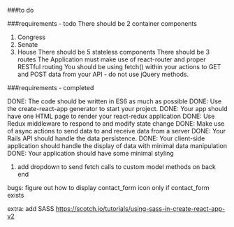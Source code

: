 ###to do

###requirements - todo
There should be 2 container components
1. Congress
2. Senate
3. House 
There should be 5 stateless components
There should be 3 routes
The Application must make use of react-router and proper RESTful routing
You should be using fetch() within your actions to GET and POST data from your API - do not use jQuery methods.


###requirements - completed

DONE: The code should be written in ES6 as much as possible
DONE: Use the create-react-app generator to start your project.
DONE: Your app should have one HTML page to render your react-redux application
DONE: Use Redux middleware to respond to and modify state change
DONE: Make use of async actions to send data to and receive data from a server
DONE: Your Rails API should handle the data persistence.
DONE: Your client-side application should handle the display of data with minimal data manipulation
DONE: Your application should have some minimal styling




1. add dropdown to send fetch calls to custom model methods on back end


bugs:
figure out how to display contact_form icon only if contact_form exists



extra:
add SASS
https://scotch.io/tutorials/using-sass-in-create-react-app-v2
